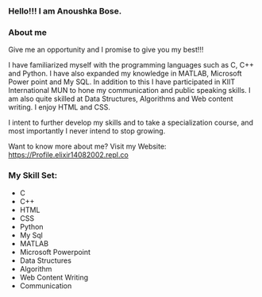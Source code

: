 ### Hello!!! I am Anoushka Bose.

### About me
Give me an opportunity and I promise to give you my best!!!

I have familiarized myself with the programming languages such as C, C++ and Python. I have also expanded my knowledge in MATLAB, Microsoft Power point and My SQL. In addition to this I have participated in KIIT International MUN to hone my communication and public speaking skills. I am also quite skilled at Data Structures, Algorithms and Web content writing. I enjoy HTML and CSS.

I intent to further develop my skills and to take a specialization course, and most importantly I never intend to stop growing.

Want to know more about me? Visit my Website:
https://Profile.elixir14082002.repl.co

### My Skill Set:

- C
- C++
- HTML
- CSS
- Python
- My Sql
- MATLAB
- Microsoft Powerpoint
- Data Structures
- Algorithm
- Web Content Writing
- Communication




<!--
**elixir14082002/elixir14082002** is a ✨ _special_ ✨ repository because its `README.md` (this file) appears on your GitHub profile.

Here are some ideas to get you started:

- 🔭 I’m currently working on ...
- 🌱 I’m currently learning ...
- 👯 I’m looking to collaborate on ...
- 🤔 I’m looking for help with ...
- 💬 Ask me about ...
- 📫 How to reach me: ...
- 😄 Pronouns: ...
- ⚡ Fun fact: 
-->
